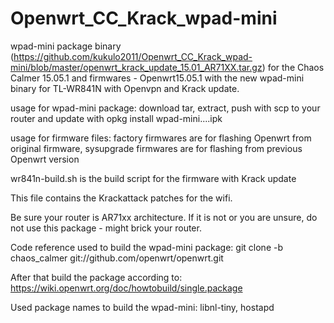 # Openwrt_CC_Krack_wpad-mini

wpad-mini package binary (https://github.com/kukulo2011/Openwrt_CC_Krack_wpad-mini/blob/master/openwrt_krack_update_15.01_AR71XX.tar.gz) for the Chaos Calmer 15.05.1 and firmwares - Openwrt15.05.1 with the new wpad-mini binary for TL-WR841N with Openvpn and Krack update.

usage for wpad-mini package: download tar, extract, push with scp to your router and update with opkg install wpad-mini....ipk

usage for firmware files: factory firmwares are for flashing Openwrt from original firmware,
                          sysupgrade firmwares are for flashing from previous Openwrt version
                          

wr841n-build.sh is the build script for the firmware with Krack update

This file contains the Krackattack patches for the wifi.

Be sure your router is AR71xx architecture. If it is not or you are unsure, do not use this package - might brick your router.

Code reference used to build the wpad-mini package: git clone -b chaos_calmer git://github.com/openwrt/openwrt.git
       
After that build the package according to: https://wiki.openwrt.org/doc/howtobuild/single.package

Used package names to build the wpad-mini: libnl-tiny, hostapd
